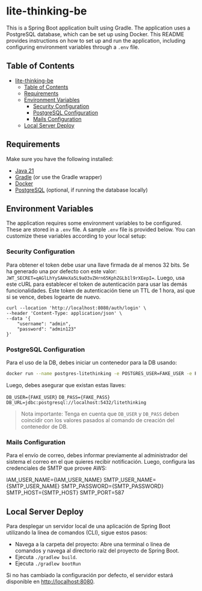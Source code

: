 # lite-thinking-be

This is a Spring Boot application built using Gradle. The application uses a PostgreSQL database, which can be set up using Docker. This README provides instructions on how to set up and run the application, including configuring environment variables through a `.env` file.

## Table of Contents

- [lite-thinking-be](#lite-thinking-be)
  - [Table of Contents](#table-of-contents)
  - [Requirements](#requirements)
  - [Environment Variables](#environment-variables)
    - [Security Configuration](#security-configuration)
    - [PostgreSQL Configuration](#postgresql-configuration)
    - [Mails Configuration](#mails-configuration)
  - [Local Server Deploy](#local-server-deploy)

## Requirements

Make sure you have the following installed:

- [Java 21](https://adoptopenjdk.net/)
- [Gradle](https://gradle.org/install/) (or use the Gradle wrapper)
- [Docker](https://www.docker.com/get-started)
- [PostgreSQL](https://www.postgresql.org/) (optional, if running the database locally)

## Environment Variables

The application requires some environment variables to be configured. These are stored in a `.env` file. A sample `.env` file is provided below. You can customize these variables according to your local setup:

### Security Configuration

Para obtener el token debe usar una llave firmada de al menos 32 bits. Se ha generado una por defecto con este valor: `JWT_SECRET=qAGlLhYySAHeXa5L9aO3vZHrn65KphZGLb1l9rXEepI=`. Luego, usa este cURL para establecer el token de autenticación para usar las demás funcionalidades. Este token de autenticación tiene un TTL de 1 hora, así que si se vence, debes logearte de nuevo.

```cURL
curl --location 'http://localhost:8080/auth/login' \
--header 'Content-Type: application/json' \
--data '{
    "username": "admin",
    "password": "admin123"
}'
```

### PostgreSQL Configuration

Para el uso de la DB, debes iniciar un contenedor para la DB usando:

```bash
docker run --name postgres-litethinking -e POSTGRES_USER=FAKE_USER -e POSTGRES_PASSWORD=FAKE_PASS -e POSTGRES_DB=litethinking -p 5432:5432 -d postgres
```

Luego, debes asegurar que existan estas llaves:

`DB_USER={FAKE_USER}`
`DB_PASS={FAKE_PASS}`
`DB_URL=jdbc:postgresql://localhost:5432/litethinking`

> Nota importante: Tenga en cuenta que `DB_USER` y `DB_PASS` deben coincidir con los valores pasados al comando de creación del contenedor de DB.

### Mails Configuration

Para el envío de correo, debes informar previamente al administrador del sistema el correo en el que quieres recibir notificación. Luego, configura las credenciales de SMTP que provee AWS:

IAM_USER_NAME={IAM_USER_NAME}
SMTP_USER_NAME={SMTP_USER_NAME}
SMTP_PASSWORD={SMTP_PASSWORD}
SMTP_HOST={SMTP_HOST}
SMTP_PORT=587

## Local Server Deploy

Para desplegar un servidor local de una aplicación de Spring Boot utilizando la línea de comandos (CLI), sigue estos pasos:

- Navega a la carpeta del proyecto: Abre una terminal o línea de comandos y navega al directorio raíz del proyecto de Spring Boot.
- Ejecuta `./gradlew build`.
- Ejecuta `./gradlew bootRun`

Si no has cambiado la configuración por defecto, el servidor estará disponible en <http://localhost:8080>.
